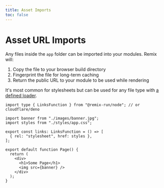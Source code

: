```yaml
---
title: Asset Imports
toc: false
---
```


# Asset URL Imports

Any files inside the `app` folder can be imported into your modules. Remix will:

1. Copy the file to your browser build directory
2. Fingerprint the file for long-term caching
3. Return the public URL to your module to be used while rendering

It's most common for stylesheets but can be used for any file type with [a defined loader][remix-loaders].

```tsx
import type { LinksFunction } from "@remix-run/node"; // or cloudflare/deno

import banner from "./images/banner.jpg";
import styles from "./styles/app.css";

export const links: LinksFunction = () => [
  { rel: "stylesheet", href: styles },
];

export default function Page() {
  return (
    <div>
      <h1>Some Page</h1>
      <img src={banner} />
    </div>
  );
}
```

[remix-loaders]: https://github.com/remix-run/remix/blob/main/packages/remix-dev/compiler/utils/loaders.ts
